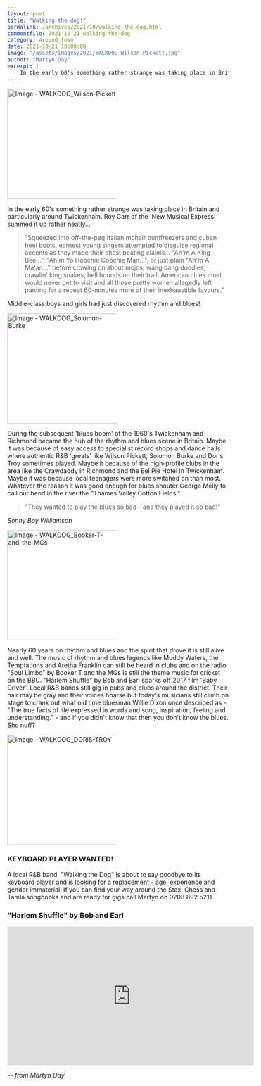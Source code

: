 ```yaml
---
layout: post
title: "Walking the dog!"
permalink: /archives/2021/10/walking-the-dog.html
commentfile: 2021-10-21-walking-the-dog
category: around_town
date: 2021-10-21 10:00:00
image: "/assets/images/2021/WALKDOG_Wilson-Pickett.jpg"
author: "Martyn Day"
excerpt: |
    In the early 60's something rather strange was taking place in Britain and particularly around Twickenham. Roy Carr of the 'New Musical Express' summed it up rather neatly...
---
```


<a href="/assets/images/2021/WALKDOG_Wilson-Pickett.jpg" title="Click for a larger image"><img src="/assets/images/2021/WALKDOG_Wilson-Pickett-thumb.jpg" width="250" alt="Image - WALKDOG_Wilson-Pickett"  class="photo right"/></a>

In the early 60's something rather strange was taking place in Britain and particularly around Twickenham. Roy Carr of the 'New Musical Express' summed it up rather neatly...

> "Squeezed into off-the-peg Italian mohair bumfreezers and cuban heel boots, earnest young singers attempted to disguise regional accents as they made their chest beating claims... "Ah'm A King Bee...", "Ah'm Yo Hoochie Coochie Man...", or just plain "Ah'm A Ma'an..." before crowing on about mojos, wang dang doodles, crawlin' king snakes, hell hounds on their trail, American cities most would never get to visit and all those pretty women allegedly left panting for a repeat 60-minutes more of their inexhaustible favours."

Middle-class boys and girls had just discovered rhythm and blues!

<a href="/assets/images/2021/WALKDOG_Solomon-Burke.jpg" title="Click for a larger image"><img src="/assets/images/2021/WALKDOG_Solomon-Burke-thumb.jpg" width="250" alt="Image - WALKDOG_Solomon-Burke"  class="photo right"/></a>

During the subsequent 'blues boom' of the 1960's Twickenham and Richmond became the hub of the rhythm and blues scene in Britain. Maybe it was because of easy access to specialist record shops and dance halls where authentic R&B 'greats' like Wilson Pickett, Solomon Burke and Doris Troy sometimes played. Maybe it because of the high-profile clubs in the area like the Crawdaddy in Richmond and the Eel Pie Hotel in Twickenham. Maybe it was because local teenagers were more switched on than most. Whatever the reason it was good enough for blues shouter George Melly to call our bend in the river the "Thames Valley Cotton Fields."

> "They wanted to play the blues so bad - and they played it so bad!"

<cite>Sonny Boy Williamson</cite>

<a href="/assets/images/2021/WALKDOG_Booker-T-and-the-MGs.jpg" title="Click for a larger image"><img src="/assets/images/2021/WALKDOG_Booker-T-and-the-MGs-thumb.jpg" width="250" alt="Image - WALKDOG_Booker-T-and-the-MGs"  class="photo right"/></a>

Nearly 60 years on rhythm and blues and the spirit that drove it is still alive and well. The music of rhythm and blues legends like Muddy Waters, the Temptations and Aretha Franklin can still be heard in clubs and on the radio. "Soul Limbo" by Booker T and the MGs is still the theme music for cricket on the BBC. "Harlem Shuffle" by Bob and Earl sparks off 2017 film 'Baby Driver'.  Local R&B bands still gig in pubs and clubs around the district. Their hair may be gray and their voices hoarse but today's musicians still climb on stage to crank out what old time bluesman Willie Dixon once described as - "The true facts of life expressed in words and song, inspiration, feeling and understanding." - and if you didn't know that then you don't know the blues. Sho nuff?

<div markdown="1" class="box">

<a href="/assets/images/2021/WALKDOG_DORIS-TROY.jpg" title="Click for a larger image"><img src="/assets/images/2021/WALKDOG_DORIS-TROY-thumb.jpg" width="250" alt="Image - WALKDOG_DORIS-TROY"  class="photo right"/></a>

### KEYBOARD PLAYER WANTED!

A local R&B band, "Walking the Dog" is about to say goodbye to its keyboard player and is looking for a replacement - age, experience and gender immaterial. If you can find your way around the Stax, Chess and Tamla songbooks and are ready for gigs call Martyn on 0208 892 5211

</div>

<div markdown="1" class="box">

### "Harlem Shuffle" by Bob and Earl

<iframe width="560" height="315" src="https://www.youtube.com/embed/zc85N4Gh44s?start=20" title="YouTube video player" frameborder="0" allow="accelerometer; autoplay; clipboard-write; encrypted-media; gyroscope; picture-in-picture" allowfullscreen></iframe>

</div>


<cite>-- from Martyn Day</cite>
	  